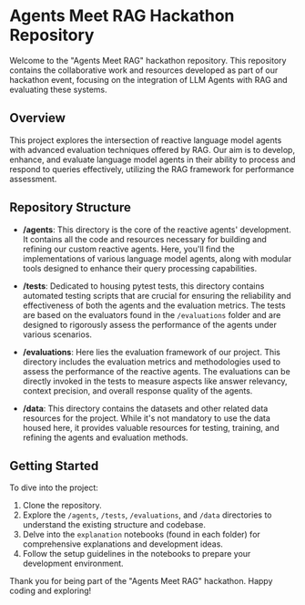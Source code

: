 # Agents Meet RAG Hackathon Repository

Welcome to the "Agents Meet RAG" hackathon repository. This repository contains the collaborative work and resources developed as part of our hackathon event, focusing on the integration of LLM Agents with RAG and evaluating these systems.

## Overview

This project explores the intersection of reactive language model agents with advanced evaluation techniques offered by RAG. Our aim is to develop, enhance, and evaluate language model agents in their ability to process and respond to queries effectively, utilizing the RAG framework for performance assessment.

## Repository Structure

- **/agents**: This directory is the core of the reactive agents' development. It contains all the code and resources necessary for building and refining our custom reactive agents. Here, you'll find the implementations of various language model agents, along with modular tools designed to enhance their query processing capabilities.

- **/tests**: Dedicated to housing pytest tests, this directory contains automated testing scripts that are crucial for ensuring the reliability and effectiveness of both the agents and the evaluation metrics. The tests are based on the evaluators found in the `/evaluations` folder and are designed to rigorously assess the performance of the agents under various scenarios.

- **/evaluations**: Here lies the evaluation framework of our project. This directory includes the evaluation metrics and methodologies used to assess the performance of the reactive agents. The evaluations can be directly invoked in the tests to measure aspects like answer relevancy, context precision, and overall response quality of the agents.

- **/data**: This directory contains the datasets and other related data resources for the project. While it's not mandatory to use the data housed here, it provides valuable resources for testing, training, and refining the agents and evaluation methods.

## Getting Started

To dive into the project:

1. Clone the repository.
2. Explore the `/agents`, `/tests`, `/evaluations`, and `/data` directories to understand the existing structure and codebase.
3. Delve into the `explanation` notebooks (found in each folder) for comprehensive explanations and development ideas.
4. Follow the setup guidelines in the notebooks to prepare your development environment.

Thank you for being part of the "Agents Meet RAG" hackathon. Happy coding and exploring!
